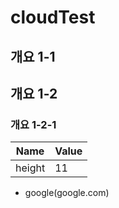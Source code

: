 # cloudTest
## 개요 1-1
## 개요 1-2
### 개요 1-2-1
Name | Value
-----|------
height|11

* google(google.com)
